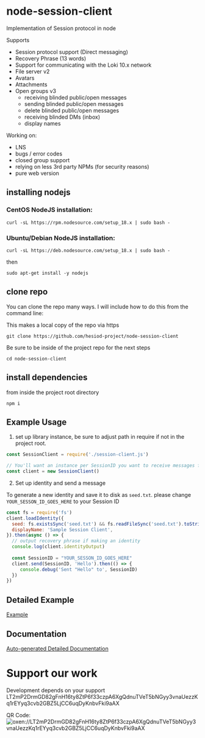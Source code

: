 # node-session-client
Implementation of Session protocol in node

Supports
- Session protocol support (Direct messaging)
- Recovery Phrase (13 words)
- Support for communicating with the Loki 10.x network
- File server v2
- Avatars
- Attachments
- Open groups v3
  - receiving blinded public/open messages
  - sending blinded public/open messages
  - delete blinded public/open messages
  - receiving blinded DMs (inbox)
  - display names

Working on:
- LNS
- bugs / error codes
- closed group support
- relying on less 3rd party NPMs (for security reasons)
- pure web version

## installing nodejs

### CentOS NodeJS installation:

`curl -sL https://rpm.nodesource.com/setup_18.x | sudo bash -`

### Ubuntu/Debian NodeJS installation:

`curl -sL https://deb.nodesource.com/setup_18.x | sudo bash -`

then

`sudo apt-get install -y nodejs`

## clone repo

You can clone the repo many ways. I will include how to do this from the command line:

This makes a local copy of the repo via https

`git clone https://github.com/hesiod-project/node-session-client`

Be sure to be inside of the project repo for the next steps

`cd node-session-client`

## install dependencies

from inside the project root directory

`npm i`

## Example Usage

1. set up library instance, be sure to adjust path in require if not in the project root.

```js
const SessionClient = require('./session-client.js')

// You'll want an instance per SessionID you want to receive messages for
const client = new SessionClient()
```

2. Set up identity and send a message

To generate a new identity and save it to disk as `seed.txt`. please change `YOUR_SESSON_ID_GOES_HERE` to your Session ID

```js
const fs = require('fs')
client.loadIdentity({
  seed: fs.existsSync('seed.txt') && fs.readFileSync('seed.txt').toString(),
  displayName: 'Sample Session Client',
}).then(async () => {
  // output recovery phrase if making an identity
  console.log(client.identityOutput)
  
  const SessionID = "YOUR_SESSON_ID_GOES_HERE"
  client.send(SessionID, 'Hello').then(() => {
     console.debug('Sent "Hello" to', SessionID)
  })
})
```

## Detailed Example

[Example](sample.js)

## Documentation

[Auto-generated Detailed Documentation](https://hesiod-project.github.io/node-session-client/)


# Support our work

Development depends on your support
LT2mP2DrmGD82gFnH16ty8ZtP6f33czpA6XgQdnuTVeT5bNGyy3vnaUezzKq1rEYyq3cvb2GBZ5LjCC6uqDyKnbvFki9aAX

QR Code:
![oxen://LT2mP2DrmGD82gFnH16ty8ZtP6f33czpA6XgQdnuTVeT5bNGyy3vnaUezzKq1rEYyq3cvb2GBZ5LjCC6uqDyKnbvFki9aAX](LT2mP2DrmGD82gFnH16ty8ZtP6f33czpA6XgQdnuTVeT5bNGyy3vnaUezzKq1rEYyq3cvb2GBZ5LjCC6uqDyKnbvFki9aAX.png)

